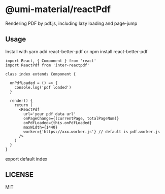 # @umi-material/reactPdf

Rendering PDF by pdf.js, including lazy loading and page-jump

## Usage

Install with yarn add react-better-pdf or npm install react-better-pdf

    import React, { Component } from 'react'
    import ReactPdf from 'inter-reactpdf'

    class index extends Component {

      onPdfLoaded = () => {
        console.log('pdf loaded')
      }

      render() {
        return (
          <ReactPdf
            url='your pdf data url'
            onPageChange={(currentPage, totalPageNum)}
            onPdfLoaded={this.onPdfLoaded}
            maxWidth={1440}
            worker={'https://xxx.worker.js'} // default is pdf.worker.js
          />
        )
      }
    }

export default index

## LICENSE

MIT
